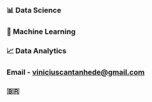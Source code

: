 ### 📊 Data Science
### :robot: Machine Learning
### 📈 Data Analytics 
### Email - viniciuscantanhede@gmail.com
### :brazil:

